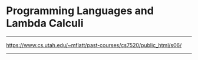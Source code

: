 # Programming Languages and Lambda Calculi

---

https://www.cs.utah.edu/~mflatt/past-courses/cs7520/public_html/s06/

---


